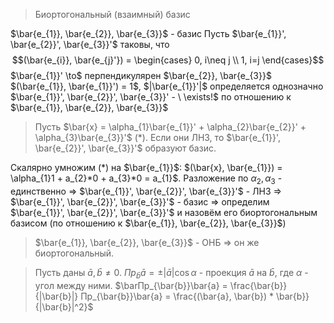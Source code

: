 
> Биортогональный (взаимный) базис

$\bar{e_{1}}, \bar{e_{2}}, \bar{e_{3}}$ - базис
Пусть $\bar{e_{1}}', \bar{e_{2}}', \bar{e_{3}}'$ таковы, что $$(\bar{e_{i}}, \bar{e_{j}'}) = \begin{cases}
0, i\neq j  \\
1, i=j
\end{cases}$$
$\bar{e_{1}}' \to$ перпендикулярен $\bar{e_{2}}, \bar{e_{3}}$
$(\bar{e_{1}}, \bar{e_{1}}') = 1$, $|\bar{e_{1}}'|$ определяется однозначно
$\bar{e_{1}}', \bar{e_{2}}', \bar{e_{3}}' - \ \exists!$ по отношению к $\bar{e_{1}}, \bar{e_{2}}, \bar{e_{3}}$

>Пусть $\bar{x} = \alpha_{1}\bar{e_{1}}' + \alpha_{2}\bar{e_{2}}' + \alpha_{3}\bar{e_{3}}'$ (\*). Если они ЛНЗ, то $\bar{e_{1}}', \bar{e_{2}}', \bar{e_{3}}'$ образуют базис.

Скалярно умножим (\*) на $\bar{e_{1}}$: $(\bar{x}, \bar{e_{1}}) = \alpha_{1}1 + a_{2}*0 + a_{3}*0 = a_{1}$. Разложение по $\alpha_{2}, \alpha_{3}$ - единственно => $\bar{e_{1}}', \bar{e_{2}}', \bar{e_{3}}'$ - ЛНЗ => $\bar{e_{1}}', \bar{e_{2}}', \bar{e_{3}}'$ - базис => определим $\bar{e_{1}}', \bar{e_{2}}', \bar{e_{3}}'$ и назовём его биортогональным базисом (по отношению к $\bar{e_{1}}, \bar{e_{2}}, \bar{e_{3}}$) 

>$\bar{e_{1}}, \bar{e_{2}}, \bar{e_{3}}$ - ОНБ => он же биортогональный.

> Пусть даны $\bar{a}, \bar{b} \neq 0$. $Пр_{\bar{b}}\bar{a} = \pm|\bar{a}|\cos \alpha$ - проекция $\bar{a}$ на $\bar{b}$, где $\alpha$ - угол между ними. $\barПр_{\bar{b}}\bar{a} = \frac{\bar{b}}{|\bar{b}|} Пр_{\bar{b}}\bar{a} = \frac{(\bar{a}, \bar{b}) * \bar{b}}{|\bar{b}|^2}$ 